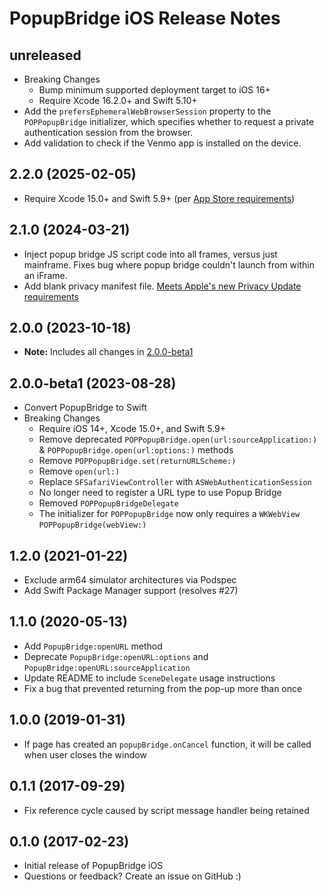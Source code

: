 # PopupBridge iOS Release Notes

## unreleased
* Breaking Changes
  * Bump minimum supported deployment target to iOS 16+
  * Require Xcode 16.2.0+ and Swift 5.10+
* Add the `prefersEphemeralWebBrowserSession` property to the `POPPopupBridge` initializer, which specifies whether to request a private authentication session from the browser.
* Add validation to check if the Venmo app is installed on the device.

## 2.2.0  (2025-02-05)
* Require Xcode 15.0+ and Swift 5.9+ (per [App Store requirements](https://developer.apple.com/news/?id=khzvxn8a))

## 2.1.0 (2024-03-21)
* Inject popup bridge JS script code into all frames, versus just mainframe. Fixes bug where popup bridge couldn't launch from within an iFrame.
* Add blank privacy manifest file. [Meets Apple's new Privacy Update requirements](https://developer.apple.com/news/?id=3d8a9yyh)

## 2.0.0 (2023-10-18)

* **Note:** Includes all changes in [2.0.0-beta1](#200-beta1-2023-08-28)

## 2.0.0-beta1 (2023-08-28)

* Convert PopupBridge to Swift
* Breaking Changes
  * Require iOS 14+, Xcode 15.0+, and Swift 5.9+
  * Remove deprecated `POPPopupBridge.open(url:sourceApplication:)` & `POPPopupBridge.open(url:options:)` methods
  * Remove `POPPopupBridge.set(returnURLScheme:)`
  * Remove `open(url:)`
  * Replace `SFSafariViewController` with `ASWebAuthenticationSession`
  * No longer need to register a URL type to use Popup Bridge
  * Removed `POPPopupBridgeDelegate`
  * The initializer for `POPPopupBridge` now only requires a `WKWebView` `POPPopupBridge(webView:)`

## 1.2.0 (2021-01-22)

* Exclude arm64 simulator architectures via Podspec
* Add Swift Package Manager support (resolves #27)

## 1.1.0 (2020-05-13)

* Add `PopupBridge:openURL` method
* Deprecate `PopupBridge:openURL:options` and `PopupBridge:openURL:sourceApplication`
* Update README to include `SceneDelegate` usage instructions
* Fix a bug that prevented returning from the pop-up more than once

## 1.0.0 (2019-01-31)

* If page has created an `popupBridge.onCancel` function, it will be called when user closes the window

## 0.1.1 (2017-09-29)

* Fix reference cycle caused by script message handler being retained

## 0.1.0 (2017-02-23)

* Initial release of PopupBridge iOS
* Questions or feedback? Create an issue on GitHub :)
